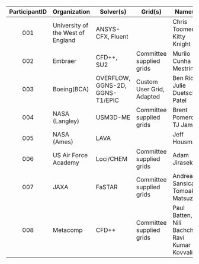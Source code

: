 | ParticipantID | Organization                      | Solver(s)         | Grid(s)                   | Name(s)
|:-------------:| --------------------------------- | ----------------- | ------------------------- | -----------------------------
| 001           | University of the West of England | ANSYS-CFX, Fluent |                           | Chris Toomer, Kitty Knight
| 002           | Embraer                           | CFD++, SU2        | Committee supplied grids  | Murilo Cunha Mestriner 
| 003           | Boeing(BCA)                       | OVERFLOW, GGNS-2D, GGNS-T1/EPIC | Custom User Grid, Adapted | Ben Rider, Julie Duetsch-Patel
| 004           | NASA (Langley)                    | USM3D-ME          | Committee supplied grids  | Brent Pomeroy, TJ Jamal
| 005           | NASA (Ames)                       | LAVA              |                           | Jeff Housman
| 006           | US Air Force Academy              | Loci/CHEM         | Committee supplied grids  | Adam Jirasek
| 007           | JAXA                              | FaSTAR            | Committee supplied grids  | Andrea Sansica, Tomoaki Matsuzaki
| 008           | Metacomp                          | CFD++             | Committee supplied grids  | Paul Batten, Nili Bachchan, Ravi Kumar Kovvali


